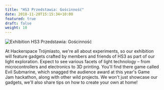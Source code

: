 ```yaml
---
title: "HS3 Przedstawia: Gościnność"
date: 2018-11-28T15:15:34+10:00
featured: true
draft: false
weight: 10
---
```


![Exhibition HS3 Przedstawia: Gościnność](/images/exhibitions/strefa-goscinnosci.webp)


At Hackerspace Trójmiasto, we're all about experiments, so our exhibition will feature gadgets crafted by members and friends of HS3 as part of our light exploration. Expect to see various facets of light technology – from microcontrollers and electronics to 3D printing. You'll find there game called Evil Submarine, which snagged the audience award at this year's Game Jam hackathon, along with other wild projects. We won't just showcase our gadgets, we'll also share tips on how to create your own at home!